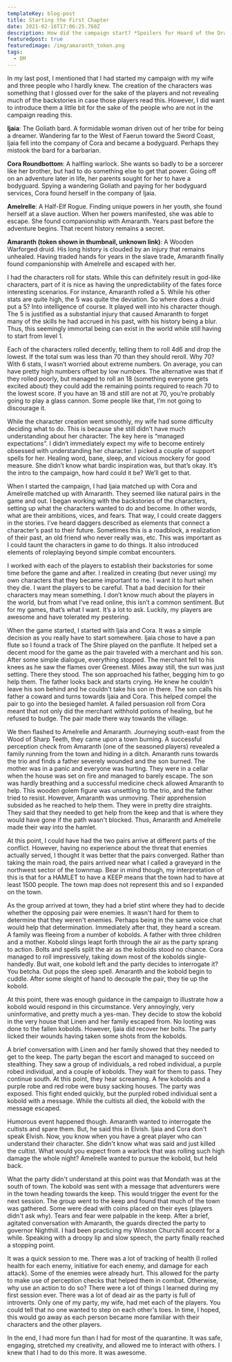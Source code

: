 ```yaml
---
templateKey: blog-post
title: Starting the First Chapter
date: 2021-02-16T17:06:25.760Z
description: How did the campaign start? *Spoilers for Hoard of the Dragon Queen*
featuredpost: true
featuredimage: /img/amaranth_token.png
tags:
  - DM
---
```

<!--StartFragment-->

In my last post, I mentioned that I had started my campaign with my wife and three people who I hardly knew. The creation of the characters was something that I glossed over for the sake of the players and not revealing much of the backstories in case those players read this. However, I did want to introduce them a little bit for the sake of the people who are not in the campaign reading this.

**Ijaia**: The Goliath bard. A formidable woman driven out of her tribe for being a dreamer. Wandering far to the West of Faerun toward the Sword Coast, Ijaia fell into the company of Cora and became a bodyguard. Perhaps they mistook the bard for a barbarian.

**Cora Roundbottom**: A halfling warlock. She wants so badly to be a sorcerer like her brother, but had to do something else to get that power. Going off on an adventure later in life, her parents sought for her to have a bodyguard. Spying a wandering Goliath and paying for her bodyguard services, Cora found herself in the company of Ijaia.

**Amelrelle**: A Half-Elf Rogue. Finding unique powers in her youth, she found herself at a slave auction. When her powers manifested, she was able to escape. She found companionship with Amaranth. Years past before the adventure begins. That recent history remains a secret.

**Amaranth (token shown in thumbnail, unknown link)**: A Wooden Warforged druid. His long history is clouded by an injury that remains unhealed. Having traded hands for years in the slave trade, Amaranth finally found companionship with Amelrelle and escaped with her.

I had the characters roll for stats. While this can definitely result in god-like characters, part of it is nice as having the unpredictability of the fates force interesting scenarios. For instance, Amaranth rolled a 5. While his other stats are quite high, the 5 was quite the deviation. So where does a druid put a 5? Into intelligence of course. It played well into his character though. The 5 is justified as a substantial injury that caused Amaranth to forget many of the skills he had accrued in his past, with his history being a blur. Thus, this seemingly immortal being can exist in the world while still having to start from level 1.

Each of the characters rolled decently, telling them to roll 4d6 and drop the lowest. If the total sum was less than 70 than they should reroll. Why 70? With 6 stats, I wasn’t worried about extreme numbers. On average, you can have pretty high numbers offset by low numbers. The alternative was that if they rolled poorly, but managed to roll an 18 (something everyone gets excited about) they could add the remaining points required to reach 70 to the lowest score. If you have an 18 and still are not at 70, you’re probably going to play a glass cannon. Some people like that, I’m not going to discourage it.

While the character creation went smoothly, my wife had some difficulty deciding what to do. This is because she still didn’t have much understanding about her character. The key here is “managed expectations”. I didn’t immediately expect my wife to become entirely obsessed with understanding her character. I picked a couple of support spells for her. Healing word, bane, sleep, and vicious mockery for good measure. She didn’t know what bardic inspiration was, but that’s okay. It’s the intro to the campaign, how hard could it be? We’ll get to that.

When I started the campaign, I had Ijaia matched up with Cora and Amelrelle matched up with Amaranth. They seemed like natural pairs in the game and out. I began working with the backstories of the characters, setting up what the characters wanted to do and become. In other words, what are their ambitions, vices, and fears. That way, I could create daggers in the stories. I’ve heard daggers described as elements that connect a character’s past to their future. Sometimes this is a roadblock, a realization of their past, an old friend who never really was, etc. This was important as I could taunt the characters in game to do things. It also introduced elements of roleplaying beyond simple combat encounters.

I worked with each of the players to establish their backstories for some time before the game and after. I realized in creating (but never using) my own characters that they became important to me. I want it to hurt when they die. I want the players to be careful. That a bad decision for their characters may mean something. I don’t know much about the players in the world, but from what I’ve read online, this isn’t a common sentiment. But for my games, that’s what I want. It’s a lot to ask. Luckily, my players are awesome and have tolerated my pestering.

When the game started, I started with Ijaia and Cora. It was a simple decision as you really have to start somewhere. Ijaia chose to have a pan flute so I found a track of The Shire played on the panflute. It helped set a decent mood for the game as the pair traveled with a merchant and his son. After some simple dialogue, everything stopped. The merchant fell to his knees as he saw the flames over Greenest. Miles away still, the sun was just setting. There they stood. The son approached his father, begging him to go help them. The father looks back and starts crying. He knew he couldn't leave his son behind and he couldn't take his son in there. The son calls his father a coward and turns towards Ijaia and Cora. This helped compel the pair to go into the besieged hamlet. A failed persuasion roll from Cora meant that not only did the merchant withhold potions of healing, but he refused to budge. The pair made there way towards the village. 

We then flashed to Amelrelle and Amaranth. Journeying south-east from the Wood of Sharp Teeth, they came upon a town burning. A successful perception check from Amaranth (one of the seasoned players) revealed a family running from the town and hiding in a ditch. Amaranth runs towards the trio and finds a father severely wounded and the son burned. The mother was in a panic and everyone was hurting. They were in a cellar when the house was set on fire and managed to barely escape. The son was hardly breathing and a successful medicine check allowed Amaranth to help. This wooden golem figure was unsettling to the trio, and the father tried to resist. However, Amaranth was unmoving. Their apprehension subsided as he reached to help them. They were in pretty dire straights. They said that they needed to get help from the keep and that is where they would have gone if the path wasn't blocked. Thus, Amaranth and Amelrelle made their way into the hamlet.

At this point, I could have had the two pairs arrive at different parts of the conflict. However, having no experience about the threat that enemies actually served, I thought it was better that the pairs converged. Rather than taking the main road, the pairs arrived near what I called a graveyard in the northwest sector of the townmap. Bear in mind though, my interpretation of this is that for a HAMLET to have a KEEP means that the town had to have at least 1500 people. The town map does not represent this and so I expanded on the town. 

As the group arrived at town, they had a brief stint where they had to decide whether the opposing pair were enemies. It wasn't hard for them to determine that they weren't enemies. Perhaps being in the same voice chat would help that determination. Immediately after that, they heard a scream. A family was fleeing from a number of kobolds. A father with three children and a mother. Kobold slings leapt forth through the air as the party sprang to action. Bolts and spells split the air as the kobolds stood no chance. Cora managed to roll impressively, taking down most of the kobolds single-handedly. But wait, one kobold left and the party decides to interrogate it? You betcha. Out pops the sleep spell. Amaranth and the kobold begin to cuddle. After some sleight of hand to decouple the pair, they tie up the kobold. 

At this point, there was enough guidance in the campaign to illustrate how a kobold would respond in this circumstance. Very annoyingly, very uninformative, and pretty much a yes-man. They decide to stow the kobold in the very house that Linen and her family escaped from. No looting was done to the fallen kobolds. However, Ijaia did recover her bolts. The party licked their wounds having taken some shots from the kobolds. 

A brief conversation with Linen and her family showed that they needed to get to the keep. The party began the escort and managed to succeed on stealthing. They saw a group of individuals, a red robed individual, a purple robed individual, and a couple of kobolds. They wait for them to pass. They continue south. At this point, they hear screaming. A few kobolds and a purple robe and red robe were busy sacking houses. The party was exposed. This fight ended quickly, but the purpled robed individual sent a kobold with a message. While the cultists all died, the kobold with the message escaped. 

Humorous event happened though. Amaranth wanted to interrogate the cultists and spare them. But, he said this in Elvish. Ijaia and Cora don't speak Elvish. Now, you know when you have a great player who can understand their character. She didn't know what was said and just killed the cultist. What would you expect from a warlock that was rolling such high damage the whole night? Amelrelle wanted to pursue the kobold, but held back. 

What the party didn't understand at this point was that Mondath was at the south of town. The kobold was sent with a message that adventurers were in the town heading towards the keep. This would trigger the event for the next session. The group went to the keep and found that much of the town was gathered. Some were dead with coins placed on their eyes (players didn't ask why). Tears and fear were palpable in the keep. After a brief, agitated conversation with Amaranth, the guards directed the party to governor Nighthill. I had been practicing my Winston Churchill accent for a while. Speaking with a droopy lip and slow speech, the party finally reached a stopping point. 

It was a quick session to me. There was a lot of tracking of health (I rolled health for each enemy, initiative for each enemy, and damage for each attack). Some of the enemies were already hurt. This allowed for the party to make use of perception checks that helped them in combat. Otherwise, why use an action to do so? There were a lot of things I learned during my first session ever. There was a lot of dead air as the party is full of introverts. Only one of my party, my wife, had met each of the players. You could tell that no one wanted to step on each other's toes. In time, I hoped, this would go away as each person became more familiar with their characters and the other players. 

In the end, I had more fun than I had for most of the quarantine. It was safe, engaging, stretched my creativity, and allowed me to interact with others. I knew that I had to do this more. It was awesome.

<!--EndFragment-->